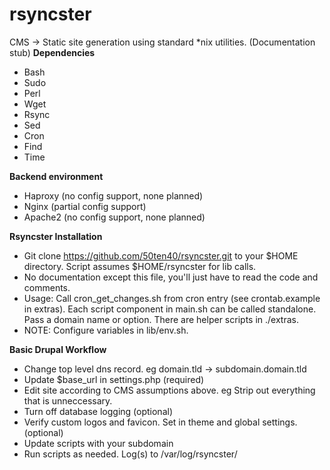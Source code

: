 # rsyncster
CMS -> Static site generation using standard \*nix utilities. (Documentation stub)
__Dependencies__
* Bash
* Sudo
* Perl
* Wget
* Rsync
* Sed
* Cron
* Find
* Time

__Backend environment__
* Haproxy (no config support, none planned)
* Nginx (partial config support)
* Apache2 (no config support, none planned)

__Rsyncster Installation__
* Git clone https://github.com/50ten40/rsyncster.git to your $HOME directory. Script assumes $HOME/rsyncster for lib calls.
* No documentation except this file, you'll just have to read the code and comments.
* Usage: Call cron_get_changes.sh from cron entry (see crontab.example in extras). Each script component in main.sh can be called standalone. Pass a domain name or option. There are helper scripts in ./extras.
* NOTE: Configure variables in lib/env.sh.

__Basic Drupal Workflow__
* Change top level dns record. eg domain.tld -> subdomain.domain.tld
* Update $base_url in settings.php (required)
* Edit site according to CMS assumptions above. eg Strip out everything that is unneccessary.
* Turn off database logging (optional)
* Verify custom logos and favicon. Set in theme and global settings. (optional)
* Update scripts with your subdomain
* Run scripts as needed. Log(s) to /var/log/rsyncster/